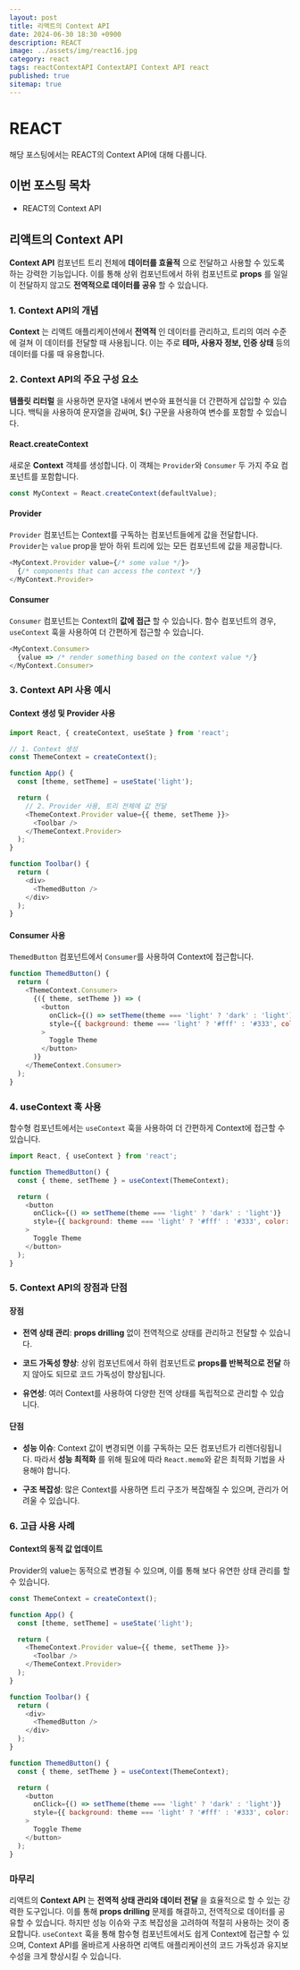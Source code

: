 ```yaml
---
layout: post
title: 리액트의 Context API
date: 2024-06-30 18:30 +0900
description: REACT
image: ../assets/img/react16.jpg
category: react
tags: reactContextAPI ContextAPI Context API react
published: true
sitemap: true
---
```


# REACT
해당 포스팅에서는 REACT의 Context API에 대해 다룹니다.  <br />


## __이번 포스팅 목차__
* REACT의 Context API <br/>

## __리액트의 Context API__<br/>
__Context API__ 컴포넌트 트리 전체에 __데이터를 효율적__ 으로 전달하고 사용할 수 있도록 하는 강력한 기능입니다. 이를 통해 상위 컴포넌트에서 하위 컴포넌트로 __props__ 를 일일이 전달하지 않고도 __전역적으로 데이터를 공유__ 할 수 있습니다.

### 1. __Context API의 개념__
__Context__ 는 리액트 애플리케이션에서 __전역적__ 인 데이터를 관리하고, 트리의 여러 수준에 걸쳐 이 데이터를 전달할 때 사용됩니다. 이는 주로 __테마, 사용자 정보, 인증 상태__ 등의 데이터를 다룰 때 유용합니다.

### 2. __Context API의 주요 구성 요소__
__템플릿 리터럴__ 을 사용하면 문자열 내에서 변수와 표현식을 더 간편하게 삽입할 수 있습니다. 백틱을 사용하여 문자열을 감싸며, ${} 구문을 사용하여 변수를 포함할 수 있습니다.

#### __React.createContext__
새로운 __Context__ 객체를 생성합니다. 이 객체는 `Provider`와 `Consumer` 두 가지 주요 컴포넌트를 포함합니다.

```javascript
const MyContext = React.createContext(defaultValue);
```

#### __Provider__
`Provider` 컴포넌트는 Context를 구독하는 컴포넌트들에게 값을 전달합니다. `Provider`는 `value` prop을 받아 하위 트리에 있는 모든 컴포넌트에 값을 제공합니다.

```javascript
<MyContext.Provider value={/* some value */}>
  {/* components that can access the context */}
</MyContext.Provider>
```

#### __Consumer__
`Consumer` 컴포넌트는 Context의 __값에 접근__ 할 수 있습니다. 함수 컴포넌트의 경우, `useContext` 훅을 사용하여 더 간편하게 접근할 수 있습니다.

```javascript
<MyContext.Consumer>
  {value => /* render something based on the context value */}
</MyContext.Consumer>
```

### 3. __Context API 사용 예시__

#### __Context 생성 및 Provider 사용__

```javascript
import React, { createContext, useState } from 'react';

// 1. Context 생성
const ThemeContext = createContext();

function App() {
  const [theme, setTheme] = useState('light');

  return (
    // 2. Provider 사용, 트리 전체에 값 전달
    <ThemeContext.Provider value={{ theme, setTheme }}>
      <Toolbar />
    </ThemeContext.Provider>
  );
}

function Toolbar() {
  return (
    <div>
      <ThemedButton />
    </div>
  );
}
```

#### __Consumer 사용__
`ThemedButton` 컴포넌트에서 `Consumer`를 사용하여 Context에 접근합니다.

```javascript
function ThemedButton() {
  return (
    <ThemeContext.Consumer>
      {({ theme, setTheme }) => (
        <button
          onClick={() => setTheme(theme === 'light' ? 'dark' : 'light')}
          style={{ background: theme === 'light' ? '#fff' : '#333', color: theme === 'light' ? '#000' : '#fff' }}
        >
          Toggle Theme
        </button>
      )}
    </ThemeContext.Consumer>
  );
}
```

### 4. __useContext 훅 사용__
함수형 컴포넌트에서는 `useContext` 훅을 사용하여 더 간편하게 Context에 접근할 수 있습니다.

```javascript
import React, { useContext } from 'react';

function ThemedButton() {
  const { theme, setTheme } = useContext(ThemeContext);

  return (
    <button
      onClick={() => setTheme(theme === 'light' ? 'dark' : 'light')}
      style={{ background: theme === 'light' ? '#fff' : '#333', color: theme === 'light' ? '#000' : '#fff' }}
    >
      Toggle Theme
    </button>
  );
}
```

### 5. __Context API의 장점과 단점__

#### __장점__
* __전역 상태 관리__: __props drilling__ 없이 전역적으로 상태를 관리하고 전달할 수 있습니다.

* __코드 가독성 향상__: 상위 컴포넌트에서 하위 컴포넌트로 __props를 반복적으로 전달__ 하지 않아도 되므로 코드 가독성이 향상됩니다.

* __유연성__: 여러 Context를 사용하여 다양한 전역 상태를 독립적으로 관리할 수 있습니다.

#### __단점__
* __성능 이슈__: Context 값이 변경되면 이를 구독하는 모든 컴포넌트가 리렌더링됩니다. 따라서 __성능 최적화__ 를 위해 필요에 따라 `React.memo`와 같은 최적화 기법을 사용해야 합니다.

* __구조 복잡성__: 많은 Context를 사용하면 트리 구조가 복잡해질 수 있으며, 관리가 어려울 수 있습니다.

### 6. __고급 사용 사례__

#### __Context의 동적 값 업데이트__
Provider의 value는 동적으로 변경될 수 있으며, 이를 통해 보다 유연한 상태 관리를 할 수 있습니다.

```javascript
const ThemeContext = createContext();

function App() {
  const [theme, setTheme] = useState('light');

  return (
    <ThemeContext.Provider value={{ theme, setTheme }}>
      <Toolbar />
    </ThemeContext.Provider>
  );
}

function Toolbar() {
  return (
    <div>
      <ThemedButton />
    </div>
  );
}

function ThemedButton() {
  const { theme, setTheme } = useContext(ThemeContext);

  return (
    <button
      onClick={() => setTheme(theme === 'light' ? 'dark' : 'light')}
      style={{ background: theme === 'light' ? '#fff' : '#333', color: theme === 'light' ? '#000' : '#fff' }}
    >
      Toggle Theme
    </button>
  );
}
```

### __마무리__
리액트의 __Context API__ 는 __전역적 상태 관리와 데이터 전달__ 을 효율적으로 할 수 있는 강력한 도구입니다. 이를 통해 __props drilling__ 문제를 해결하고, 전역적으로 데이터를 공유할 수 있습니다. 하지만 성능 이슈와 구조 복잡성을 고려하여 적절히 사용하는 것이 중요합니다. `useContext` 훅을 통해 함수형 컴포넌트에서도 쉽게 Context에 접근할 수 있으며, Context API를 올바르게 사용하면 리액트 애플리케이션의 코드 가독성과 유지보수성을 크게 향상시킬 수 있습니다.